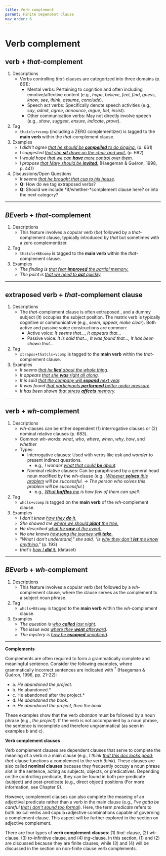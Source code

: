 ```yaml
---
title: Verb complement
parent: Finite Dependent Clause
nav_order: 6
---
```


# Verb complement

## verb + *that*-complement

1. Descriptions
    - Verbs controlling *that*-clauses are categorized into three domains (p. 661):
        - Mental verbs: Pertaining to cognition and often including emotive/affective content (e.g., *hope*, *believe*, *feel*, *find*, *guess*, *know*, *see*, *think*, *assume*, *conclude*).
        - Speech act verbs: Specifically denote speech activities (e.g., *say*, *admit*, *agree*, *announce*, *argue*, *bet*, *insist*).
        - Other communication verbs: May not directly involve speech (e.g., *show*, *suggest*, *ensure*, *indicate*, *prove*).
2. Tag
    - `thatcls+vcomp` (including a ZERO complementizer) is tagged to the **main verb** within the *that*-complement clause.
3. Examples
    - *I didn't agree <ins>that he should be **compelled** to do singing.</ins>* (p. 661)
    - *I suggested <ins>that she **sit** down on the chair and wait.</ins>* (p. 662)
    - *I would hope <ins>that we can **have** more control over them.</ins>*
    - *I propose <ins>that Mary should be **invited**.</ins>* (Haegeman & Guéron, 1998, p. 441)
4. Discussions/Open Questions
    - *It seems <ins>that he brought that cup to his house</ins>.*
    - **Q:** How do we tag extraposed verbs?
    - **Q:** Should we include *if/whether-*complement clause here? or into the next category?

---

## *BE*verb + *that*-complement

1. Descriptions
    - This feature involves a copular verb (*be*) followed by a *that*-complement clause, typically introduced by *that* but sometimes with a zero complementizer. 
2. Tag
    - `thatcls+BEcomp` is tagged to the **main verb** within the *that*-complement clause.
3. Examples
    - *The finding is <ins>that fear **improved** the partial memory.</ins>*
    - *The point is <ins>that we need to **act** quickly</ins>.*

---

## extraposed verb + *that*-complement clause 

1. Descriptions
    - The *that*-complement clause is often extraposed , and a dummy subject (*it*) occupies the subject position. The matrix verb is typically cognitive or communicative (e.g., *seem, appear, make clear*). Both active and passive voice constructions are common: 
        - Active voice: *It seems that..., It appears that...*
        - Passive voice: *It is said that..., It was found that..., It has been shown that...*
2. Tag
    - `xtrapos+thatcls+vcomp` is tagged to the **main verb** within the *that*-complement clause.
3. Examples
    - *It seems <ins>that he **lied** about the whole thing</ins>.*
    - *It appears <ins>that she **was** right all along</ins>.*
    - *It is said <ins>that the company will **expand** next year</ins>.*
    - *It was found <ins>that participants **performed** better under pressure</ins>.*
    - *It has been shown <ins>that stress **affects** memory</ins>.*

---

## verb + *wh*-complement

1. Descriptions
    - *wh*-clauses can be either dependent (1) interrogative clauses or (2) nominal relative clauses (p. 683).
    - Common *wh*-words: *what*, *who*, *where*, *when*, *why*, *how*, and *whether*
    - Types:
        - Interrogative clauses: Used with verbs like *ask* and *wonder* to present indirect questions.
            - e.g., *I wonder <ins>what that could **be** about</ins>.*
        - Nominal relative clauses: Can be paraphrased by a general head noun modified by the *wh*-clause (e.g., *<ins>Whoever **solves** this problem</ins> will be successful.* → *The person who solves this problem will be successful.*)
            - e.g., *<ins>What **baffles** me</ins> is how few of them can spell.* 
2. Tag
    -  `whcls+vcomp` is tagged on the **main verb** of the *wh*-complement clause.
3. Examples
    - *I don't know <ins>how they **do** it.</ins>*
    - *She showed me <ins>where we should **plant** the tree.</ins>*
    - *He described <ins>what he **saw** at the event.</ins>*
    - *No one knows <ins>how long the journey will **take**.</ins>*
    - *"What I don't understand," she said, "is <ins>why they don't **let** me know anything.</ins>"* (p. 193)
    - *that's <ins>how I **did** it.</ins>* (dataset)

---

## *BE*verb + *wh*-complement

1. Descriptions
    - This feature involves a copular verb (*be*) followed by a *wh*-complement clause, where the clause serves as the complement to a subject noun phrase.
2. Tag
    - `whcls+BEcomp` is tagged to the **main verb** within the *wh*-complement clause.
3. Examples
    - *The question is <ins>who **called** last night</ins>.*
    - *The issue was <ins>where they **went** afterward</ins>.*
    - *The mystery is <ins>how he **escaped** unnoticed</ins>.*

---

**Complements**

Complements are often required to form a grammatically complete and meaningful sentence. Consider the following examples, where grammatically incorrect sentences are indicated with <sup>*</sup> (Haegeman & Guéron, 1998, pp. 21-22):

- a. *He abandoned the project.*
- b. *<sup>*</sup>He abandoned.*
- c. *<sup>*</sup>He abandoned after the project.*
- d. *He abandoned the book.*
- e. *He abandoned the project, then the book.*

These examples show that the verb *abandon* must be followed by a noun phrase (e.g., *the project*). If the verb is not accompanied by a noun phrase, the sentence is incomplete and therefore ungrammatical (as seen in examples b and c).

**Verb complement clauses**

Verb complement clauses are dependent clauses that serve to complete the meaning of a verb in a main clause (e.g., *I think <ins>that this doc looks good</ins>*; *that*-clause functions a complement to the verb *think*). These clauses are also called **nominal clauses** because they frequently occupy a noun phrase slot in the sentence, acting as subjects, objects, or predicatives. Depending on the controlling predicate, they can be found in both pre-predicate (subject) and post-predicate (e.g., direct object) positions (For more information, see Chapter 9).

However, complement clauses can also complete the meaning of an adjectival predicate rather than a verb in the main clause (e.g., *I've gotta be careful <ins>that I don't sound too formal</ins>*). Here, the term *predicate* refers to both lexical verbs and copula+adjective combinations capable of governing a complement clause. This aspect will be further explored in the section on adjective complement.

There are four types of **verb complement clauses**: (1) *that*-clause, (2) *wh*-clause, (3) *to*-infinitive clause, and (4) *ing*-clause. In this section, (1) and (2) are discussed because they are finite clauses, while (3) and (4) will be discussed in the section on non-finite clause verb complements.

